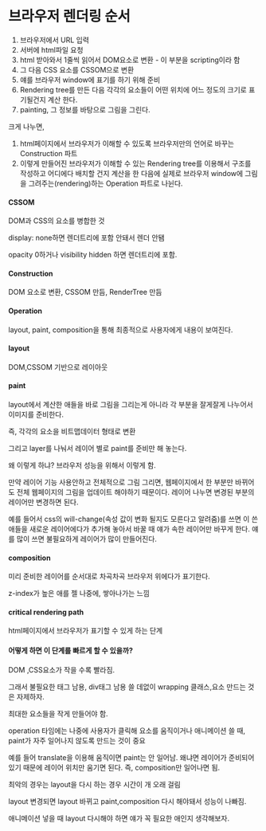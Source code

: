 # 브라우저 렌더링 순서

1. 브라우저에서 URL 입력
2. 서버에 html파일 요청
3. html 받아와서 1줄씩 읽어서 DOM요소로 변환 - 이 부분을 scripting이라 함
4. 그 다음 CSS 요소를 CSSOM으로 변환
5. 얘를 브라우저 window에 표기를 하기 위해 준비
6. Rendering tree를 만든 다음 각각의 요소들이 어떤 위치에 어느 정도의 크기로 표기될건지 계산 한다.
7. painting, 그 정보를 바탕으로 그림을 그린다.



크게 나누면,

1. html페이지에서 브라우저가 이해할 수 있도록 브라우저만의 언어로 바꾸는 Construction 파트
2. 이렇게 만들어진 브라우저가 이해할 수 있는 Rendering tree를 이용해서 구조를 작성하고 어디에다 배치할 건지 계산을 한 다음에 실제로 브라우저 window에 그림을 그려주는(rendering)하는 Operation 파트로 나뉜다.



#### CSSOM

DOM과 CSS의 요소를 병합한 것

display: none하면 렌더트리에 포함 안돼서 렌더 안됌

opacity 0하거나 visibility hidden 하면 렌더트리에 포함.



#### Construction

DOM 요소로 변환, CSSOM 만듬, RenderTree 만듬



#### Operation

layout, paint, composition을 통해 최종적으로 사용자에게 내용이 보여진다.



#### layout

DOM,CSSOM 기반으로 레이아웃



#### paint

layout에서 계산한 애들을 바로 그림을 그리는게 아니라 각 부분을 잘게잘게 나누어서 이미지를 준비한다.

즉, 각각의 요소을 비트맵데이터 형태로 변환

그리고 layer를 나눠서 레이어 별로 paint를 준비만 해 놓는다.

왜 이렇게 하냐? 브라우저 성능을 위해서 이렇게 함.

만약 레이어 기능 사용안하고 전체적으로 그림 그리면, 웹페이지에서 한 부분만 바뀌어도 전체 웹페이지의 그림을 업데이트 해야하기 때문이다. 레이어 나누면 변경된 부분의 레이어만 변경하면 된다.

예를 들어서 css의 will-change(속성 값이 변화 될지도 모른다고 알려줌)를 쓰면 이 쓴 애들을 새로운 레이어에다가 추가해 놓아서 바꿀 때 얘가 속한 레이어만 바꾸게 한다. 얘를 많이 쓰면 불필요하게 레이어가 많이 만들어진다.



#### composition

미리 준비한 레이어를 순서대로 차곡차곡 브라우저 위에다가 표기한다.

z-index가 높은 애를 젤 나중에, 쌓아나가는 느낌



#### critical rendering path

html페이지에서 브라우저가 표기할 수 있게 하는 단계



#### 어떻게 하면 이 단계를 빠르게 할 수 있을까?

DOM ,CSS요소가 작을 수록 빨라짐.

그래서 불필요한 태그 남용, div태그 남용 쓸 데없이 wrapping 클래스,요소 만드는 것은 자제하자.

최대한 요소들을 작게 만들어야 함.

operation 타임에는 나중에 사용자가 클릭해 요소를 움직이거나 애니메이션 쓸 때, paint가 자주 일어나지 않도록 만드는 것이 중요

예를 들어 translate을 이용해 움직이면 paint는 안 일어남. 왜냐면 레이어가 준비되어 있기 때문에 레이어 위치만 움기면 된다. 즉, composition만 일어나면 됨.

최악의 경우는 layout을 다시 하는 경우 시간이 개 오래 걸림

layout 변경되면 layout 바뀌고 paint,composition 다시 해야돼서 성능이 나빠짐.

애니메이션 넣을 때 layout 다시해야 하면 얘가 꼭 필요한 애인지 생각해보자.